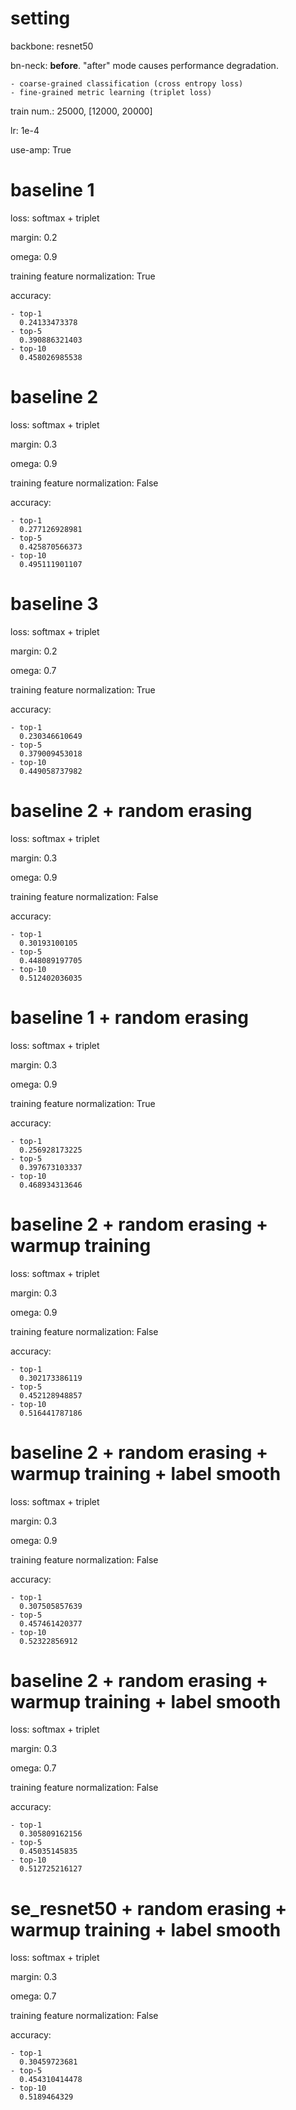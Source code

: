 # setting
backbone: resnet50

bn-neck: **before**. "after" mode causes performance degradation.

    - coarse-grained classification (cross entropy loss)
    - fine-grained metric learning (triplet loss)

train num.: 25000, [12000, 20000]

lr: 1e-4

use-amp: True

# baseline 1

loss: softmax + triplet

margin: 0.2

omega: 0.9

training feature normalization: True

accuracy:

    - top-1
      0.24133473378
    - top-5
      0.390886321403
    - top-10
      0.458026985538

# baseline 2

loss: softmax + triplet

margin: 0.3

omega: 0.9

training feature normalization: False

accuracy:

    - top-1
      0.277126928981
    - top-5
      0.425870566373
    - top-10
      0.495111901107

# baseline 3

loss: softmax + triplet

margin: 0.2

omega: 0.7

training feature normalization: True

accuracy:

    - top-1
      0.230346610649
    - top-5
      0.379009453018
    - top-10
      0.449058737982

# baseline 2 + random erasing

loss: softmax + triplet

margin: 0.3

omega: 0.9

training feature normalization: False

accuracy:

    - top-1
      0.30193100105
    - top-5
      0.448089197705
    - top-10
      0.512402036035

# baseline 1 + random erasing

loss: softmax + triplet

margin: 0.3

omega: 0.9

training feature normalization: True

accuracy:

    - top-1
      0.256928173225
    - top-5
      0.397673103337
    - top-10
      0.468934313646

# baseline 2 + random erasing + warmup training

loss: softmax + triplet

margin: 0.3

omega: 0.9

training feature normalization: False

accuracy:

    - top-1
      0.302173386119
    - top-5
      0.452128948857
    - top-10
      0.516441787186

# baseline 2 + random erasing + warmup training + label smooth

loss: softmax + triplet

margin: 0.3

omega: 0.9

training feature normalization: False

accuracy:

    - top-1
      0.307505857639
    - top-5
      0.457461420377
    - top-10
      0.52322856912

# baseline 2 + random erasing + warmup training + label smooth

loss: softmax + triplet

margin: 0.3

omega: 0.7

training feature normalization: False

accuracy:

    - top-1
      0.305809162156
    - top-5
      0.45035145835
    - top-10
      0.512725216127

# se_resnet50 + random erasing + warmup training + label smooth

loss: softmax + triplet

margin: 0.3

omega: 0.7

training feature normalization: False

accuracy:

    - top-1
      0.30459723681
    - top-5
      0.454310414478
    - top-10
      0.5189464329
